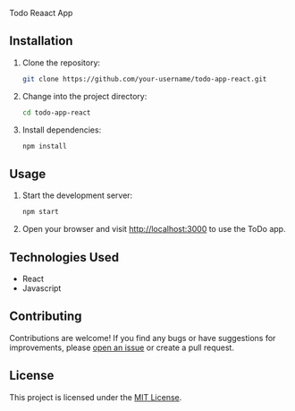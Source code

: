 Todo Reaact App


## Installation

1. Clone the repository:

   ```bash
   git clone https://github.com/your-username/todo-app-react.git
   ```

2. Change into the project directory:

   ```bash
   cd todo-app-react
   ```

3. Install dependencies:

   ```bash
   npm install
   ```

## Usage

1. Start the development server:

   ```bash
   npm start
   ```

2. Open your browser and visit [http://localhost:3000](http://localhost:3000) to use the ToDo app.

## Technologies Used

- React
- Javascript

## Contributing

Contributions are welcome! If you find any bugs or have suggestions for improvements, please [open an issue](https://github.com/your-username/todo-app-react/issues) or create a pull request.

## License

This project is licensed under the [MIT License](LICENSE).
```
